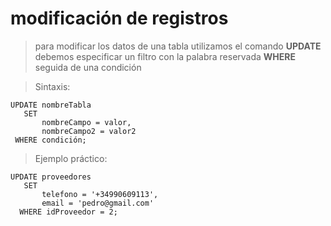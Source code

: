 # modificación de registros

> para modificar los datos de una tabla utilizamos el comando **UPDATE** 
> debemos especificar un filtro con la palabra reservada **WHERE** seguida de una condición

> Sintaxis: 

    UPDATE nombreTabla  
       SET  
           nombreCampo = valor,  
           nombreCampo2 = valor2  
     WHERE condición;  

> Ejemplo práctico: 

    UPDATE proveedores  
       SET  
           telefono = '+34990609113',  
           email = 'pedro@gmail.com'  
      WHERE idProveedor = 2;  
